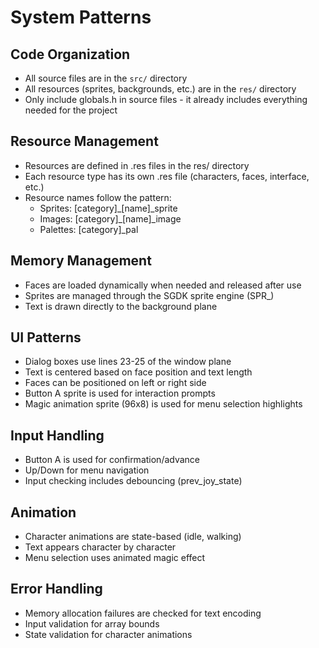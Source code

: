 # System Patterns

## Code Organization

- All source files are in the `src/` directory
- All resources (sprites, backgrounds, etc.) are in the `res/` directory
- Only include globals.h in source files - it already includes everything needed for the project

## Resource Management

- Resources are defined in .res files in the res/ directory
- Each resource type has its own .res file (characters, faces, interface, etc.)
- Resource names follow the pattern:
  - Sprites: [category]_[name]_sprite
  - Images: [category]_[name]_image
  - Palettes: [category]_pal

## Memory Management

- Faces are loaded dynamically when needed and released after use
- Sprites are managed through the SGDK sprite engine (SPR_)
- Text is drawn directly to the background plane

## UI Patterns

- Dialog boxes use lines 23-25 of the window plane
- Text is centered based on face position and text length
- Faces can be positioned on left or right side
- Button A sprite is used for interaction prompts
- Magic animation sprite (96x8) is used for menu selection highlights

## Input Handling

- Button A is used for confirmation/advance
- Up/Down for menu navigation
- Input checking includes debouncing (prev_joy_state)

## Animation

- Character animations are state-based (idle, walking)
- Text appears character by character
- Menu selection uses animated magic effect

## Error Handling

- Memory allocation failures are checked for text encoding
- Input validation for array bounds
- State validation for character animations
